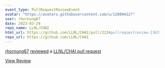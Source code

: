 ```yaml
---
event_type: PullRequestReviewEvent
avatar: "https://avatars.githubusercontent.com/u/12800412?"
user: rhornung67
date: 2023-03-29
repo_name: LLNL/CHAI
html_url: https://github.com/LLNL/CHAI/pull/222#pullrequestreview-1363747955
repo_url: https://github.com/LLNL/CHAI
---
```


<a href='https://github.com/rhornung67' target='_blank'>rhornung67</a> <a href='https://github.com/LLNL/CHAI/pull/222#pullrequestreview-1363747955' target='_blank'>reviewed</a> a <a href='https://github.com/LLNL/CHAI/pull/222' target='_blank'>LLNL/CHAI pull request</a>

<small></small>

<a href='https://github.com/LLNL/CHAI/pull/222#pullrequestreview-1363747955' target='_blank'>View Review</a>